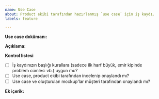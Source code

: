 ```yaml
---
name: Use Case
about: Product ekibi tarafından hazırlanmış `use case` için iş kaydı.
labels: feature

---
```


**Use case dokümanı:**

**Açıklama:**

[//]: # (Kısa ve net bir şekilde konuyla ilişkili olarak sizin önerileriniz neler, sizin öneriniz kabul edilirse neler olacak, uygulamada neler iyileşecek açıklayınız.)

**Kontrol listesi**

* [ ] İş kaydınızın başlığı kurallara (sadece ilk harf büyük, emir kipinde problem cümlesi vb.) uygun mu?
* [ ] Use case, product ekibi tarafından incelenip onaylandı mı?
* [ ] Use case ve oluşturulan mockup'lar müşteri tarafından onaylandı mı?

**Ek içerik:**

[//]: # (Kaynaklar, dış bağlantılar, ekran görüntüleri, örnek çözümler ve benzeri diğer kaynakları ekleyiniz.)
